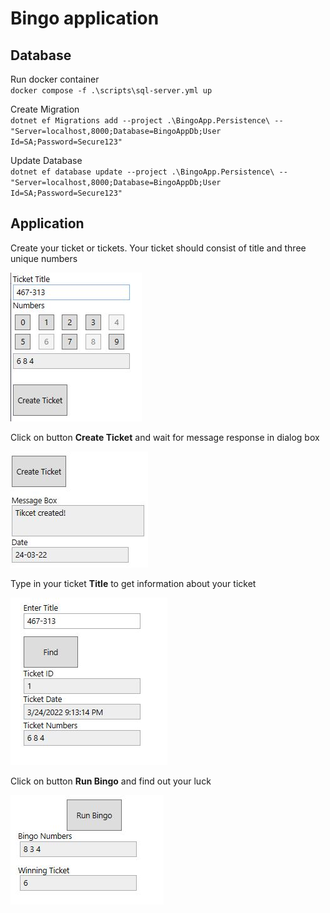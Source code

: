 # Bingo application


## Database

Run docker container <br/>
`docker compose -f .\scripts\sql-server.yml up`

Create Migration <br/>
`dotnet ef Migrations add --project .\BingoApp.Persistence\ -- "Server=localhost,8000;Database=BingoAppDb;User Id=SA;Password=Secure123"`

Update Database <br/>
`dotnet ef database update --project .\BingoApp.Persistence\ -- "Server=localhost,8000;Database=BingoAppDb;User Id=SA;Password=Secure123"`



## Application

Create your ticket or tickets. Your ticket should consist of title and three unique numbers

![Create/Ticket](resources/create_ticket.JPG)


Click on button **Create Ticket** and wait for message response in dialog box

![DialogBox](resources/create_ticket_dialog_box.JPG)



Type in your ticket **Title** to get information about your ticket

![Search-Ticket](resources/look_for_ticket.JPG)




Click on button **Run Bingo** and find out your luck

![Run-Bingo](resources/run_bingo.JPG)
